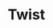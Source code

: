 ---
ref: sol-601-0001
title: "Twist"
author_name: ["João da Conceição Martins"]
publisher: ["Columbia"]
year: "y1961"
origin: null
formats: ["record, record-cover"]
disciplines: [graphic-design]
tags:
layout: artifact
status: ["scan"]
published: false
int_published: false
image_count:
date_added: 2023-06-16
batch:
---